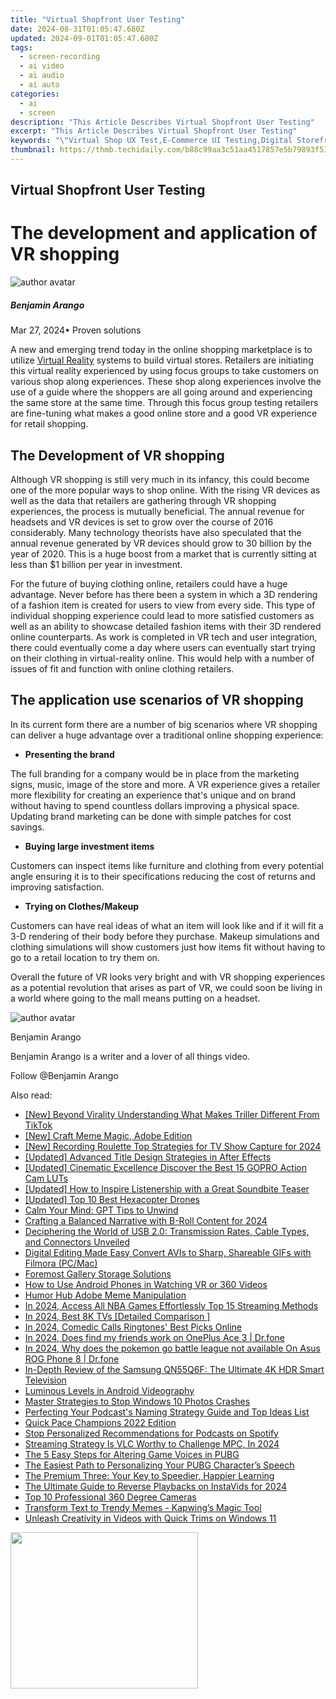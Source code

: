 ```yaml
---
title: "Virtual Shopfront User Testing"
date: 2024-08-31T01:05:47.680Z
updated: 2024-09-01T01:05:47.680Z
tags: 
  - screen-recording
  - ai video
  - ai audio
  - ai auto
categories: 
  - ai
  - screen
description: "This Article Describes Virtual Shopfront User Testing"
excerpt: "This Article Describes Virtual Shopfront User Testing"
keywords: "\"Virtual Shop UX Test,E-Commerce UI Testing,Digital Storefront Trial,Online Shopping Interface Assessment,Shopfront Experience Validation,Virtual Marketplace Examination,User Interface eCommerce Check\""
thumbnail: https://thmb.techidaily.com/b88c99aa3c51aa4517857e5b79893f53f6ca04daaffc99f79faac8fc9b5eb352.jpg
---
```


## Virtual Shopfront User Testing

# The development and application of VR shopping

![author avatar](https://images.wondershare.com/filmora/article-images/benjamin-arango-author.jpg)

##### Benjamin Arango

 Mar 27, 2024• Proven solutions

 A new and emerging trend today in the online shopping marketplace is to utilize [Virtual Reality](https://tools.techidaily.com/wondershare/filmora/download/) systems to build virtual stores. Retailers are initiating this virtual reality experienced by using focus groups to take customers on various shop along experiences. These shop along experiences involve the use of a guide where the shoppers are all going around and experiencing the same store at the same time. Through this focus group testing retailers are fine-tuning what makes a good online store and a good VR experience for retail shopping.

## The Development of VR shopping

 Although VR shopping is still very much in its infancy, this could become one of the more popular ways to shop online. With the rising VR devices as well as the data that retailers are gathering through VR shopping experiences, the process is mutually beneficial. The annual revenue for headsets and VR devices is set to grow over the course of 2016 considerably. Many technology theorists have also speculated that the annual revenue generated by VR devices should grow to 30 billion by the year of 2020\. This is a huge boost from a market that is currently sitting at less than $1 billion per year in investment.

 For the future of buying clothing online, retailers could have a huge advantage. Never before has there been a system in which a 3D rendering of a fashion item is created for users to view from every side. This type of individual shopping experience could lead to more satisfied customers as well as an ability to showcase detailed fashion items with their 3D rendered online counterparts. As work is completed in VR tech and user integration, there could eventually come a day where users can eventually start trying on their clothing in virtual-reality online. This would help with a number of issues of fit and function with online clothing retailers.

## The application use scenarios of VR shopping

 In its current form there are a number of big scenarios where VR shopping can deliver a huge advantage over a traditional online shopping experience:

* **Presenting the brand**

 The full branding for a company would be in place from the marketing signs, music, image of the store and more. A VR experience gives a retailer more flexibility for creating an experience that's unique and on brand without having to spend countless dollars improving a physical space. Updating brand marketing can be done with simple patches for cost savings.

* **Buying large investment items**

 Customers can inspect items like furniture and clothing from every potential angle ensuring it is to their specifications reducing the cost of returns and improving satisfaction.

* **Trying on Clothes/Makeup**

 Customers can have real ideas of what an item will look like and if it will fit a 3-D rendering of their body before they purchase. Makeup simulations and clothing simulations will show customers just how items fit without having to go to a retail location to try them on.

 Overall the future of VR looks very bright and with VR shopping experiences as a potential revolution that arises as part of VR, we could soon be living in a world where going to the mall means putting on a headset.

![author avatar](https://images.wondershare.com/filmora/article-images/benjamin-arango-author.jpg)

Benjamin Arango

Benjamin Arango is a writer and a lover of all things video.

Follow @Benjamin Arango

<span class="atpl-alsoreadstyle">Also read:</span>
<div><ul>
<li><a href="https://extra-resources.techidaily.com/new-beyond-virality-understanding-what-makes-triller-different-from-tiktok/"><u>[New] Beyond Virality  Understanding What Makes Triller Different From TikTok</u></a></li>
<li><a href="https://extra-resources.techidaily.com/new-craft-meme-magic-adobe-edition/"><u>[New] Craft Meme Magic, Adobe Edition</u></a></li>
<li><a href="https://on-screen-recording.techidaily.com/new-recording-roulette-top-strategies-for-tv-show-capture-for-2024/"><u>[New] Recording Roulette  Top Strategies for TV Show Capture for 2024</u></a></li>
<li><a href="https://extra-resources.techidaily.com/updated-advanced-title-design-strategies-in-after-effects/"><u>[Updated] Advanced Title Design Strategies in After Effects</u></a></li>
<li><a href="https://extra-resources.techidaily.com/updated-cinematic-excellence-discover-the-best-15-gopro-action-cam-luts/"><u>[Updated] Cinematic Excellence  Discover the Best 15 GOPRO Action Cam LUTs</u></a></li>
<li><a href="https://some-knowledge.techidaily.com/updated-how-to-inspire-listenership-with-a-great-soundbite-teaser/"><u>[Updated] How to Inspire Listenership with a Great Soundbite Teaser</u></a></li>
<li><a href="https://extra-resources.techidaily.com/updated-top-10-best-hexacopter-drones/"><u>[Updated] Top 10 Best Hexacopter Drones</u></a></li>
<li><a href="https://tech-haven.techidaily.com/calm-your-mind-gpt-tips-to-unwind/"><u>Calm Your Mind: GPT Tips to Unwind</u></a></li>
<li><a href="https://extra-resources.techidaily.com/crafting-a-balanced-narrative-with-b-roll-content-for-2024/"><u>Crafting a Balanced Narrative with B-Roll Content for 2024</u></a></li>
<li><a href="https://tech-recovery.techidaily.com/deciphering-the-world-of-usb-20-transmission-rates-cable-types-and-connectors-unveiled/"><u>Deciphering the World of USB 2.0: Transmission Rates, Cable Types, and Connectors Unveiled</u></a></li>
<li><a href="https://extra-resources.techidaily.com/digital-editing-made-easy-convert-avis-to-sharp-shareable-gifs-with-filmora-pcmac/"><u>Digital Editing Made Easy  Convert AVIs to Sharp, Shareable GIFs with Filmora (PC/Mac)</u></a></li>
<li><a href="https://extra-resources.techidaily.com/foremost-gallery-storage-solutions/"><u>Foremost Gallery Storage Solutions</u></a></li>
<li><a href="https://extra-resources.techidaily.com/how-to-use-android-phones-in-watching-vr-or-360-videos/"><u>How to Use Android Phones in Watching VR or 360 Videos</u></a></li>
<li><a href="https://extra-resources.techidaily.com/humor-hub-adobe-meme-manipulation/"><u>Humor Hub  Adobe Meme Manipulation</u></a></li>
<li><a href="https://extra-resources.techidaily.com/in-2024-access-all-nba-games-effortlessly-top-15-streaming-methods/"><u>In 2024, Access All NBA Games Effortlessly  Top 15 Streaming Methods</u></a></li>
<li><a href="https://extra-resources.techidaily.com/in-2024-best-8k-tvs-detailed-comparison/"><u>In 2024, Best 8K TVs [Detailed Comparison ]</u></a></li>
<li><a href="https://extra-resources.techidaily.com/in-2024-comedic-calls-ringtones-best-picks-online/"><u>In 2024, Comedic Calls  Ringtones' Best Picks Online</u></a></li>
<li><a href="https://location-social.techidaily.com/in-2024-does-find-my-friends-work-on-oneplus-ace-3-drfone-by-drfone-virtual-android/"><u>In 2024, Does find my friends work on OnePlus Ace 3 | Dr.fone</u></a></li>
<li><a href="https://android-pokemon-go.techidaily.com/in-2024-why-does-the-pokemon-go-battle-league-not-available-on-asus-rog-phone-8-drfone-by-drfone-virtual-android/"><u>In 2024, Why does the pokemon go battle league not available On Asus ROG Phone 8 | Dr.fone</u></a></li>
<li><a href="https://extra-resources.techidaily.com/in-depth-review-of-the-samsung-qn55q6f-the-ultimate-4k-hdr-smart-television/"><u>In-Depth Review of the Samsung QN55Q6F: The Ultimate 4K HDR Smart Television</u></a></li>
<li><a href="https://extra-resources.techidaily.com/luminous-levels-in-android-videography/"><u>Luminous Levels in Android Videography</u></a></li>
<li><a href="https://extra-resources.techidaily.com/master-strategies-to-stop-windows-10-photos-crashes/"><u>Master Strategies to Stop Windows 10 Photos Crashes</u></a></li>
<li><a href="https://extra-resources.techidaily.com/perfecting-your-podcasts-naming-strategy-guide-and-top-ideas-list/"><u>Perfecting Your Podcast's Naming Strategy  Guide and Top Ideas List</u></a></li>
<li><a href="https://extra-resources.techidaily.com/quick-pace-champions-2022-edition/"><u>Quick Pace Champions  2022 Edition</u></a></li>
<li><a href="https://extra-lessons.techidaily.com/stop-personalized-recommendations-for-podcasts-on-spotify/"><u>Stop Personalized Recommendations for Podcasts on Spotify</u></a></li>
<li><a href="https://some-skills.techidaily.com/streaming-strategy-is-vlc-worthy-to-challenge-mpc-in-2024/"><u>Streaming Strategy  Is VLC Worthy to Challenge MPC, In 2024</u></a></li>
<li><a href="https://extra-resources.techidaily.com/the-5-easy-steps-for-altering-game-voices-in-pubg/"><u>The 5 Easy Steps for Altering Game Voices in PUBG</u></a></li>
<li><a href="https://extra-resources.techidaily.com/the-easiest-path-to-personalizing-your-pubg-characters-speech/"><u>The Easiest Path to Personalizing Your PUBG Character’s Speech</u></a></li>
<li><a href="https://mondly-stories.techidaily.com/the-premium-three-your-key-to-speedier-happier-learning/"><u>The Premium Three: Your Key to Speedier, Happier Learning</u></a></li>
<li><a href="https://instagram-videos.techidaily.com/the-ultimate-guide-to-reverse-playbacks-on-instavids-for-2024/"><u>The Ultimate Guide to Reverse Playbacks on InstaVids for 2024</u></a></li>
<li><a href="https://extra-resources.techidaily.com/top-10-professional-360-degree-cameras/"><u>Top 10 Professional 360 Degree Cameras</u></a></li>
<li><a href="https://extra-resources.techidaily.com/transform-text-to-trendy-memes-kapwings-magic-tool/"><u>Transform Text to Trendy Memes - Kapwing’s Magic Tool</u></a></li>
<li><a href="https://extra-resources.techidaily.com/unleash-creativity-in-videos-with-quick-trims-on-windows-11/"><u>Unleash Creativity in Videos with Quick Trims on Windows 11</u></a></li>
</ul></div>

<ins class="adsbygoogle"
      style="display:block"
      data-ad-client="ca-pub-7571918770474297"
      data-ad-slot="8358498916"
      data-ad-format="auto"
      data-full-width-responsive="true"></ins>
<!-- affiliate ads begin -->
<a href="https://caperobbin.sjv.io/c/5597632/2006118/18460" target="_top" id="2006118"><img src="//a.impactradius-go.com/display-ad/18460-2006118" border="0" alt="" width="300" height="250"/></a><img height="0" width="0" src="https://imp.pxf.io/i/5597632/2006118/18460" style="position:absolute;visibility:hidden;" border="0" />
<!-- affiliate ads end -->